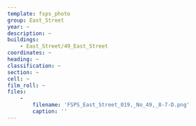 ```yaml
---
template: fsps_photo
group: East_Street
year: ~
description: ~
buildings:
    - East_Street/49_East_Street
coordinates: ~
heading: ~
classification: ~
section: ~
cell: ~
film_roll: ~
files:
    -
        filename: 'FSPS_East_Street_019,_No_49,_8-7-D.png'
        caption: ''
---
```


